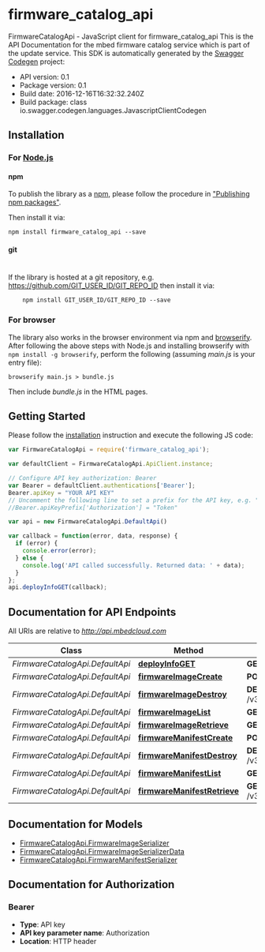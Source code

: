 # firmware_catalog_api

FirmwareCatalogApi - JavaScript client for firmware_catalog_api
This is the API Documentation for the mbed firmware catalog service which is part of the update service.
This SDK is automatically generated by the [Swagger Codegen](https://github.com/swagger-api/swagger-codegen) project:

- API version: 0.1
- Package version: 0.1
- Build date: 2016-12-16T16:32:32.240Z
- Build package: class io.swagger.codegen.languages.JavascriptClientCodegen

## Installation

### For [Node.js](https://nodejs.org/)

#### npm

To publish the library as a [npm](https://www.npmjs.com/),
please follow the procedure in ["Publishing npm packages"](https://docs.npmjs.com/getting-started/publishing-npm-packages).

Then install it via:

```shell
npm install firmware_catalog_api --save
```

#### git
#
If the library is hosted at a git repository, e.g.
https://github.com/GIT_USER_ID/GIT_REPO_ID
then install it via:

```shell
    npm install GIT_USER_ID/GIT_REPO_ID --save
```

### For browser

The library also works in the browser environment via npm and [browserify](http://browserify.org/). After following
the above steps with Node.js and installing browserify with `npm install -g browserify`,
perform the following (assuming *main.js* is your entry file):

```shell
browserify main.js > bundle.js
```

Then include *bundle.js* in the HTML pages.

## Getting Started

Please follow the [installation](#installation) instruction and execute the following JS code:

```javascript
var FirmwareCatalogApi = require('firmware_catalog_api');

var defaultClient = FirmwareCatalogApi.ApiClient.instance;

// Configure API key authorization: Bearer
var Bearer = defaultClient.authentications['Bearer'];
Bearer.apiKey = "YOUR API KEY"
// Uncomment the following line to set a prefix for the API key, e.g. "Token" (defaults to null)
//Bearer.apiKeyPrefix['Authorization'] = "Token"

var api = new FirmwareCatalogApi.DefaultApi()

var callback = function(error, data, response) {
  if (error) {
    console.error(error);
  } else {
    console.log('API called successfully. Returned data: ' + data);
  }
};
api.deployInfoGET(callback);

```

## Documentation for API Endpoints

All URIs are relative to *http://api.mbedcloud.com*

Class | Method | HTTP request | Description
------------ | ------------- | ------------- | -------------
*FirmwareCatalogApi.DefaultApi* | [**deployInfoGET**](docs/DefaultApi.md#deployInfoGET) | **GET** /v3/fc_deploy_info | 
*FirmwareCatalogApi.DefaultApi* | [**firmwareImageCreate**](docs/DefaultApi.md#firmwareImageCreate) | **POST** /v3/firmware/images/ | 
*FirmwareCatalogApi.DefaultApi* | [**firmwareImageDestroy**](docs/DefaultApi.md#firmwareImageDestroy) | **DELETE** /v3/firmware/images/{image_id}/ | 
*FirmwareCatalogApi.DefaultApi* | [**firmwareImageList**](docs/DefaultApi.md#firmwareImageList) | **GET** /v3/firmware/images/ | 
*FirmwareCatalogApi.DefaultApi* | [**firmwareImageRetrieve**](docs/DefaultApi.md#firmwareImageRetrieve) | **GET** /v3/firmware/images/{image_id}/ | 
*FirmwareCatalogApi.DefaultApi* | [**firmwareManifestCreate**](docs/DefaultApi.md#firmwareManifestCreate) | **POST** /v3/firmware/manifests/ | 
*FirmwareCatalogApi.DefaultApi* | [**firmwareManifestDestroy**](docs/DefaultApi.md#firmwareManifestDestroy) | **DELETE** /v3/firmware/manifests/{manifest_id}/ | 
*FirmwareCatalogApi.DefaultApi* | [**firmwareManifestList**](docs/DefaultApi.md#firmwareManifestList) | **GET** /v3/firmware/manifests/ | 
*FirmwareCatalogApi.DefaultApi* | [**firmwareManifestRetrieve**](docs/DefaultApi.md#firmwareManifestRetrieve) | **GET** /v3/firmware/manifests/{manifest_id}/ | 


## Documentation for Models

 - [FirmwareCatalogApi.FirmwareImageSerializer](docs/FirmwareImageSerializer.md)
 - [FirmwareCatalogApi.FirmwareImageSerializerData](docs/FirmwareImageSerializerData.md)
 - [FirmwareCatalogApi.FirmwareManifestSerializer](docs/FirmwareManifestSerializer.md)


## Documentation for Authorization


### Bearer

- **Type**: API key
- **API key parameter name**: Authorization
- **Location**: HTTP header

